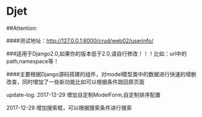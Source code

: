 # Djet
##Attention:

####测试地址：http://127.0.0.1:8000/crud/web02/userinfo/

###适用于Django2.0,如果你的版本低于2.0,请自行修改！！！比如：url中的path,namespace等！

####主要根据Django源码搭建的组件，对model模型类中的数据进行快速的增删改查，同时增加了一些新功能比如可以根据条件跳回原页面

update-log:
2017-12-29 增加自定制ModelForm,自定制排序配置

2017-12-29 增加搜索框，可以根据搜索条件进行搜索

